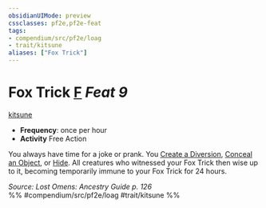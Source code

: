 ```yaml
---
obsidianUIMode: preview
cssclasses: pf2e,pf2e-feat
tags:
- compendium/src/pf2e/loag
- trait/kitsune
aliases: ["Fox Trick"]
---
```

# Fox Trick  [F](rules/core-rulebook/chapter-9-playing-the-game.md#Actions "Free Action") *Feat 9*  
[kitsune](rules/traits/kitsune-loag.md "Kitsune Ancestry & Heritage Trait")  

- **Frequency**: once per hour
- **Activity** Free Action

You always have time for a joke or prank. You [Create a Diversion](rules/actions/create-a-diversion.md), [Conceal an Object](rules/actions/conceal-an-object.md), or [Hide](rules/actions/hide.md). All creatures who witnessed your Fox Trick then wise up to it, becoming temporarily immune to your Fox Trick for 24 hours.

*Source: Lost Omens: Ancestry Guide p. 126*  
%% #compendium/src/pf2e/loag #trait/kitsune %%